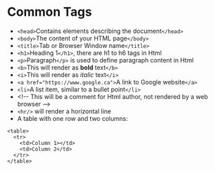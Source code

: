 # Common Tags

* `<head>`Contains elements describing the document`</head>`
* `<body>`The content of your HTML page`</body>`
* `<title>`Tab or Browser Window name`</title> `
* `<h1>`Heading 1`</h1>`, there are h1 to h6 tags in Html
* `<p>`Paragraph`</p>` is used to define paragraph content in Html
* `<b>`This will render as **bold** text`</b>`
* `<i>`This will render as _italic_ text`</i>`
* `<a href="https://www.google.ca">`A link to Google website`</a>`
* `<li>`A list item, similar to a bullet point`</li>`
* &lt;!-- This will be a comment for Html author, not rendered by a web browser --&gt;
* `<hr/>` will render a horizontal line
* A table with one row and two columns:

```
<table>
  <tr>
    <td>Column 1></td>
    <td>Column 2</td>
  </tr>
</table>
```



